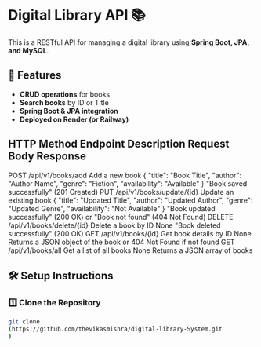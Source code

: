 # Digital Library API 📚


This is a RESTful API for managing a digital library using **Spring Boot, JPA, and MySQL**.

## 🚀 Features
- **CRUD operations** for books
- **Search books** by ID or Title
- **Spring Boot & JPA integration**
- **Deployed on Render (or Railway)**

## HTTP Method	Endpoint	Description	Request Body	Response

POST	/api/v1/books/add	Add a new book	{ "title": "Book Title", "author": "Author Name", "genre": "Fiction", "availability": "Available" }	"Book saved successfully" (201 Created)
PUT	/api/v1/books/update/{id}	Update an existing book	{ "title": "Updated Title", "author": "Updated Author", "genre": "Updated Genre", "availability": "Not Available" }	"Book updated successfully" (200 OK) or "Book not found" (404 Not Found)
DELETE	/api/v1/books/delete/{id}	Delete a book by ID	None	"Book deleted successfully" (200 OK)
GET	/api/v1/books/{id}	Get book details by ID	None	Returns a JSON object of the book or 404 Not Found if not found
GET	/api/v1/books/all	Get a list of all books	None	Returns a JSON array of books


## 🛠️ Setup Instructions
### 1️⃣ Clone the Repository
```sh
git clone
(https://github.com/thevikasmishra/digital-library-System.git
)


